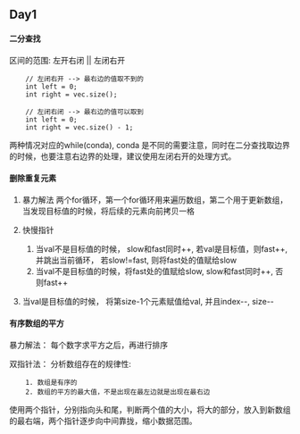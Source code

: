 ## Day1

#### 二分查找

区间的范围: 左开右闭 || 左闭右开

```
    // 左闭右开 --> 最右边的值取不到的
    int left = 0;
    int right = vec.size();

    // 左闭右闭 --> 最右边的值可以取到
    int left = 0;
    int right = vec.size() - 1;
```

两种情况对应的while(conda), conda 是不同的需要注意，同时在二分查找取边界的时候，也要注意右边界的处理，建议使用左闭右开的处理方式。

#### 删除重复元素

1. 暴力解法
   两个for循环，第一个for循环用来遍历数组，第二个用于更新数组，当发现目标值的时候，将后续的元素向前拷贝一格

2. 快慢指针
   1. 当val不是目标值的时候， slow和fast同时++, 若val是目标值，则fast++,并跳出当前循环， 若slow!=fast, 则将fast处的值赋给slow
   2. 当val不是目标值的时候，将fast处的值赋给slow, slow和fast同时++, 否则fast++

3. 当val是目标值的时候， 将第size-1个元素赋值给val, 并且index--, size--


#### 有序数组的平方

暴力解法：
    每个数字求平方之后，再进行排序

双指针法：
    分析数组存在的规律性: 
    
  		1. 数组是有序的
  		2. 数组的平方的最大值，不是出现在最左边就是出现在最右边

​    使用两个指针，分别指向头和尾，判断两个值的大小，将大的部分，放入到新数组的最右端，两个指针逐步向中间靠拢，缩小数据范围。